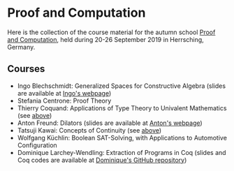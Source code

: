 # Proof and Computation
Here is the collection of the course material for the autumn school [Proof and Computation](http://www.mathematik.uni-muenchen.de/~schwicht/pc19.php), held during 20-26 September 2019 in Herrsching, Germany.

## Courses
- Ingo Blechschmidt: Generalized Spaces for Constructive Algebra (slides are available at [Ingo's webpage](https://www.speicherleck.de/iblech/stuff/slides-herrsching2019.pdf))
- Stefania Centrone: Proof Theory
- Thierry Coquand: Applications of Type Theory to Univalent Mathematics (see [above](https://github.com/cj-xu/PC19/tree/master/Coquand))
- Anton Freund: Dilators (slides are available at [Anton's webpage](https://sites.google.com/view/antonfreund/talks))
- Tatsuji Kawai: Concepts of Continuity (see [above](https://github.com/cj-xu/PC19/tree/master/Kawai))
- Wolfgang Küchlin: Boolean SAT-Solving, with Applications to Automotive Configuration
- Dominique Larchey-Wendling: Extraction of Programs in Coq (slides and Coq codes are available at [Dominique's GitHub repository](https://github.com/DmxLarchey/PC19))

